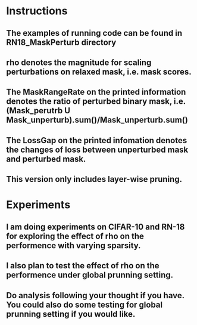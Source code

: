 # Instructions

## The examples of running code can be found in RN18_MaskPerturb directory
## rho denotes the magnitude for scaling perturbations on relaxed mask, i.e. mask scores.
## The MaskRangeRate on the printed information denotes the ratio of perturbed binary mask, i.e. (Mask_perutrb U Mask_unperturb).sum()/Mask_unperturb.sum()
## The LossGap on the printed infomation denotes the changes of loss between unperturbed mask and perturbed mask.
## This version only includes layer-wise pruning.

# Experiments

## I am doing experiments on CIFAR-10 and RN-18 for exploring the effect of rho on the performence with varying sparsity.

## I also plan to test the effect of rho on the performence under global prunning setting. 

## Do analysis following your thought if you have. You could also do some testing for global prunning setting if you would like.
